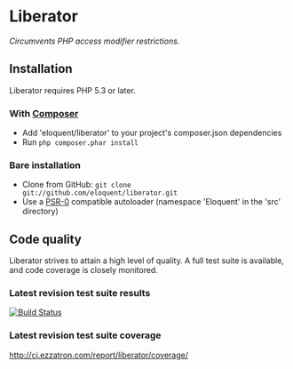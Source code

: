 # Liberator

*Circumvents PHP access modifier restrictions.*

## Installation

Liberator requires PHP 5.3 or later.

### With [Composer](http://getcomposer.org/)

* Add 'eloquent/liberator' to your project's composer.json dependencies
* Run `php composer.phar install`

### Bare installation

* Clone from GitHub: `git clone git://github.com/eloquent/liberator.git`
* Use a [PSR-0](https://github.com/php-fig/fig-standards/blob/master/accepted/PSR-0.md) compatible autoloader (namespace 'Eloquent' in the 'src' directory)

## Code quality

Liberator strives to attain a high level of quality. A full test suite is
available, and code coverage is closely monitored.

### Latest revision test suite results
[![Build Status](https://secure.travis-ci.org/eloquent/liberator.png)](http://travis-ci.org/eloquent/liberator)

### Latest revision test suite coverage
<http://ci.ezzatron.com/report/liberator/coverage/>
